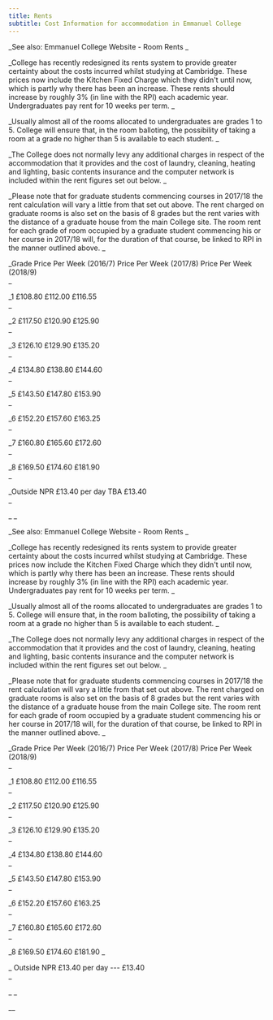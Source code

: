 ```yaml
---
title: Rents
subtitle: Cost Information for accommodation in Emmanuel College
---
```

_See also: Emmanuel College Website - Room Rents_

_College has recently redesigned its rents system to provide greater certainty about the costs incurred whilst studying at Cambridge. These prices now include the Kitchen Fixed Charge which they didn't until now, which is partly why there has been an increase. These rents should increase by roughly 3% (in line with the RPI) each academic year. Undergraduates pay rent for 10 weeks per term._

_Usually almost all of the rooms allocated to undergraduates are grades 1 to 5. College will ensure that, in the room balloting, the possibility of taking a room at a grade no higher than 5 is available to each student._

_The College does not normally levy any additional charges in respect of the accommodation that it provides and the cost of laundry, cleaning, heating and lighting, basic contents insurance and the computer network is included within the rent figures set out below._

_Please note that for graduate students commencing courses in 2017/18 the rent calculation will vary a little from that set out above. The rent charged on graduate rooms is also set on the basis of 8 grades but the rent varies with the distance of a graduate house from the main College site. The room rent for each grade of room occupied by a graduate student commencing his or her course in 2017/18 will, for the duration of that course, be linked to RPI in the manner outlined above._

_Grade			Price Per Week (2016/7)	Price Per Week (2017/8)		Price Per Week (2018/9)				_

_1			£108.80	£112.00		£116.55				_

_2			£117.50	£120.90		£125.90				_

_3			£126.10	£129.90		£135.20				_

_4			£134.80	£138.80		£144.60				_

_5			£143.50	£147.80		£153.90				_

_6			£152.20	£157.60		£163.25				_

_7			£160.80	£165.60		£172.60				_

_8			£169.50	£174.60		£181.90				_

_Outside NPR			£13.40 per day	TBA		£13.40				_

__

_See also: Emmanuel College Website - Room Rents_

_College has recently redesigned its rents system to provide greater certainty about the costs incurred whilst studying at Cambridge. These prices now include the Kitchen Fixed Charge which they didn't until now, which is partly why there has been an increase. These rents should increase by roughly 3% (in line with the RPI) each academic year. Undergraduates pay rent for 10 weeks per term._

_Usually almost all of the rooms allocated to undergraduates are grades 1 to 5. College will ensure that, in the room balloting, the possibility of taking a room at a grade no higher than 5 is available to each student._

_The College does not normally levy any additional charges in respect of the accommodation that it provides and the cost of laundry, cleaning, heating and lighting, basic contents insurance and the computer network is included within the rent figures set out below._

_Please note that for graduate students commencing courses in 2017/18 the rent calculation will vary a little from that set out above. The rent charged on graduate rooms is also set on the basis of 8 grades but the rent varies with the distance of a graduate house from the main College site. The room rent for each grade of room occupied by a graduate student commencing his or her course in 2017/18 will, for the duration of that course, be linked to RPI in the manner outlined above._

_Grade	Price Per Week (2016/7)	    Price Per Week (2017/8)		Price Per Week (2018/9)				_

_1			£108.80	                          £112.00		                                         £116.55				_

_2			£117.50	                         £120.90		                                        £125.90				_

_3			£126.10	                        £129.90	                                              	£135.20				_

_4			£134.80	                        £138.80		                                       £144.60				_

_5			£143.50	                       £147.80		                                       £153.90				_

_6			£152.20	                      £157.60		                                      £163.25				_

_7			£160.80	                      £165.60		                                      £172.60				_

_8			£169.50	                      £174.60		                                     £181.90				_

_Outside NPR     £13.40 per day	          ---		                                             £13.40				_

__

__
